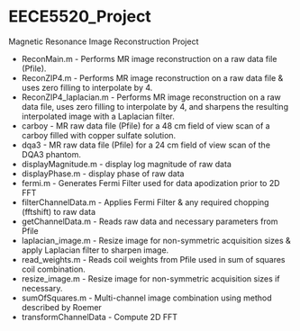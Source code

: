 # EECE5520_Project
Magnetic Resonance Image Reconstruction Project

- ReconMain.m - Performs MR image reconstruction on a raw data file (Pfile).
- ReconZIP4.m - Performs MR image reconstruction on a raw data file & uses zero filling to interpolate by 4.
- ReconZIP4_laplacian.m - Performs MR image reconstruction on a raw data file, uses zero filling to interpolate by 4, and sharpens the resulting interpolated image with a Laplacian filter.
- carboy - MR raw data file (Pfile) for a 48 cm field of view scan of a carboy filled with copper sulfate solution.
- dqa3 - MR raw data file (Pfile) for a 24 cm field of view scan of the DQA3 phantom.
- displayMagnitude.m - display log magnitude of raw data
- displayPhase.m - display phase of raw data
- fermi.m - Generates Fermi Filter used for data apodization prior to 2D FFT
- filterChannelData.m - Applies Fermi Filter & any required chopping (fftshift) to raw data 
- getChannelData.m - Reads raw data and necessary parameters from Pfile
- laplacian_image.m - Resize image for non-symmetric acquisition sizes & apply Laplacian filter to sharpen image.
- read_weights.m - Reads coil weights from Pfile used in sum of squares coil combination.
- resize_image.m - Resize image for non-symmetric acquisition sizes if necessary.
- sumOfSquares.m - Multi-channel image combination using method described by Roemer
- transformChannelData - Compute 2D FFT
